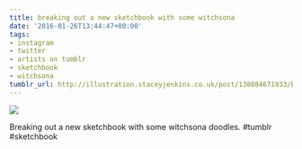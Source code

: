 ```yaml
---
title: breaking out a new sketchbook with some witchsona
date: '2016-01-26T13:44:47+00:00'
tags:
- instagram
- twitter
- artists on tumblr
- sketchbook
- witchsona
tumblr_url: http://illustration.staceyjenkins.co.uk/post/138084671933/breaking-out-a-new-sketchbook-with-some-witchsona
---
```

 ![](/tumblr_files/tumblr_o1kbini4n41v28ub8o1_1280.jpg)  

Breaking out a new sketchbook with some witchsona doodles. #tumblr #sketchbook

